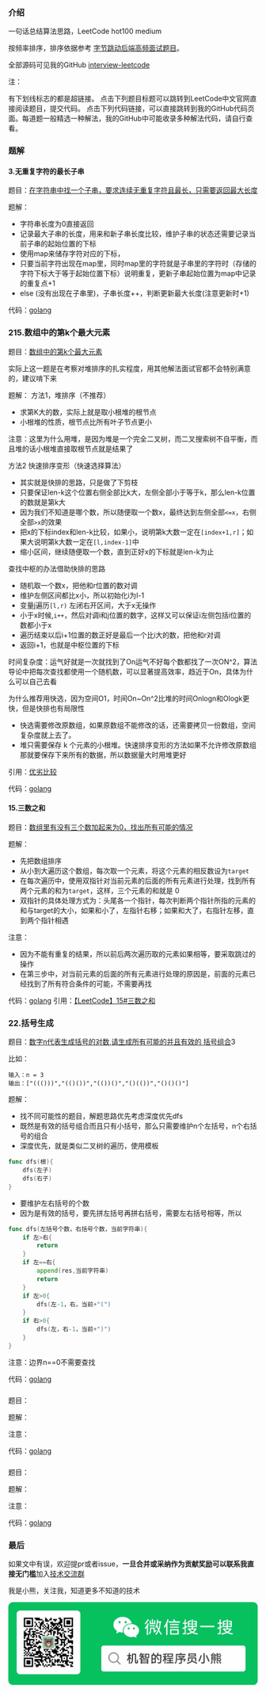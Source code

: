 ### 介绍

一句话总结算法思路，LeetCode hot100 medium

按频率排序，排序依据参考 [字节跳动后端高频面试题目](https://github.com/afatcoder/LeetcodeTop/blob/master/bytedance/backend.md)。

全部源码可见我的GitHub [interview-leetcode](https://github.com/minibear2333/interview-leetcode/tree/master/LeetCode/all)

注：

有下划线标志的都是超链接。
点击下列题目标题可以跳转到LeetCode中文官网直接阅读题目，提交代码。
点击下列代码链接，可以直接跳转到我的GitHub代码页面。每道题一般精选一种解法，我的GitHub中可能收录多种解法代码，请自行查看。

### 题解

#### 3.无重复字符的最长子串

题目：[在字符串中找一个子串，要求连续无重复字符且最长，只需要返回最大长度](https://leetcode-cn.com/problems/longest-substring-without-repeating-characters/description/)

题解：

* 字符串长度为0直接返回
* 记录最大子串的长度，用来和新子串长度比较，维护子串的状态还需要记录当前子串的起始位置的下标
* 使用map来储存字符对应的下标，
* 只要当前字符出现在map里，同时map里的字符就是子串里的字符时（存储的字符下标大于等于起始位置下标）说明重复，更新子串起始位置为map中记录的重复点+1
* else (没有出现在子串里)，子串长度++，判断更新最大长度(注意更新时+1)

代码：[golang](../all/3.无重复字符的最长子串.go)

### 215.数组中的第k个最大元素

题目：[数组中的第k个最大元素](https://leetcode-cn.com/problems/kth-largest-element-in-an-array/description/)

实际上这一题是在考察对堆排序的扎实程度，用其他解法面试官都不会特别满意的，建议啃下来

题解：
方法1，堆排序（不推荐）
* 求第K大的数，实际上就是取小根堆的根节点
* 小根堆的性质，根节点比所有叶子节点更小

注意：这里为什么用堆，是因为堆是一个完全二叉树，而二叉搜索树不自平衡，而且堆的话小根堆直接取根节点就是结果了

方法2 快速排序变形（快速选择算法）

* 其实就是快排的思路，只是做了下剪枝
* 只要保证len-k这个位置右侧全部比k大，左侧全部小于等于k，那么len-k位置的数就是第k大
* 因为我们不知道是哪个数，所以随便取一个数x，最终达到左侧全部`<=x`，右侧全部`>x`的效果
* 把x的下标index和len-k比较，如果小，说明第k大数一定在`[index+1,r]`；如果大说明第k大数一定在`[l,index-1]`中
* 缩小区间，继续随便取一个数，直到正好x的下标就是len-k为止

查找中枢的办法借助快排的思路

* 随机取一个数x，把他和r位置的数对调
* 维护左侧区间都比x小，所以初始化i为l-1
* 变量j遍历`[l,r)` 左闭右开区间，大于x无操作
* 小于x时候,`i++`，然后对调i和j位置的数字，这样又可以保证i左侧包括i位置的数都小于x
* 遍历结束以后i+1位置的数正好是最后一个比i大的数，把他和r对调
* 返回i+1，也就是中枢位置的下标

时间复杂度：运气好就是一次就找到了On运气不好每个数都找了一次ON^2，算法导论中把每次查找都使用一个随机数，可以显著提高效率，趋近于On，具体为什么可以自己去看

为什么推荐用快选，因为空间O1，时间On~On^2比堆的时间Onlogn和Ologk更快，但是快排也有局限性

* 快选需要修改原数组，如果原数组不能修改的话，还需要拷贝一份数组，空间复杂度就上去了。
* 堆只需要保存 k 个元素的小根堆。快速排序变形的方法如果不允许修改原数组那就要保存下来所有的数据，所以数据量大时用堆更好


引用：[优劣比较](https://leetcode-cn.com/problems/zui-xiao-de-kge-shu-lcof/solution/tu-jie-top-k-wen-ti-de-liang-chong-jie-fa-you-lie-/)

代码：[golang](../all/215.数组中的第k个最大元素.go)

#### 15.三数之和

题目：[数组里有没有三个数加起来为0，找出所有可能的情况](https://leetcode-cn.com/problems/longest-substring-without-repeating-characters/description/)

题解：
* 先把数组排序
* 从小到大遍历这个数组，每次取一个元素，将这个元素的相反数设为`target`
* 在每次遍历中，使用双指针对当前元素的后面的所有元素进行处理，找到所有两个元素的和为`target`，这样，三个元素的和就是 0
* 双指针的具体处理方式为：头尾各一个指针，每次判断两个指针所指的元素的和与target的大小，如果和小了，左指针右移；如果和大了，右指针左移，直到两个指针相遇

注意：
* 因为不能有重复的结果，所以前后两次遍历取的元素如果相等，要采取跳过的操作
* 在第三步中，对当前元素的后面的所有元素进行处理的原因是，前面的元素已经找到了所有符合条件的可能，不需要再找

代码：[golang](../all/15.三数之和.go)
引用：[【LeetCode】15#三数之和](https://zhuanlan.zhihu.com/p/53519899)

### 22.括号生成

题目：[数字n代表生成括号的对数,请生成所有可能的并且有效的 括号组合](https://leetcode-cn.com/problems/generate-parentheses/description/)3

比如：
```other
输入：n = 3
输出：["((()))","(()())","(())()","()(())","()()()"]
```

题解：
* 找不同可能性的题目，解题思路优先考虑深度优先dfs
* 既然是有效的括号组合而且只有小括号，那么只需要维护n个左括号，n个右括号的组合
* 深度优先，就是类似二叉树的遍历，使用模板

```go
func dfs(根){
    dfs(左子)
    dfs(右子)
}
```

* 要维护左右括号的个数
* 因为是有效的括号，要先拼左括号再拼右括号，需要左右括号相等，所以

``` Go
func dfs(左括号个数，右括号个数，当前字符串){
    if 左>右{
        return
    }
    if 左==右{
        append(res,当前字符串)
        return
    }
    if 左>0{
        dfs(左-1，右，当前+"(")
    }
    if 右>0{
        dfs(左，右-1，当前+")")
    }
}
```

注意：边界n==0不需要查找

代码：[golang](../all/22.括号生成.go)

### 

题目：[]()

题解：

注意：

代码：[golang](../)

### 

题目：[]()

题解：

注意：

代码：[golang](..)

### 最后

如果文中有误，欢迎提pr或者issue，**一旦合并或采纳作为贡献奖励可以联系我直接无门槛**加入[技术交流群](https://mp.weixin.qq.com/s/ErQFjJbIsMVGjIRWbQCD1Q)

我是小熊，关注我，知道更多不知道的技术

![](res/2021-03-17-19-57-33.png)